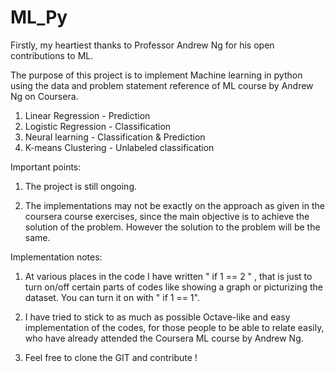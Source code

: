 # ML_Py
Firstly, my heartiest thanks to Professor Andrew Ng for his open contributions to ML.

The purpose of this project is to implement Machine learning in python using the data and problem statement reference of ML course by Andrew Ng on Coursera.

1. Linear Regression - Prediction
2. Logistic Regression - Classification
3. Neural learning - Classification & Prediction
4. K-means Clustering - Unlabeled classification

Important points:

1. The project is still ongoing.

2. The implementations may not be exactly on the approach as given in the coursera course exercises, since the main objective is to achieve the solution of the problem. However the solution to the problem will be the same.

Implementation notes:

1. At various places in the code I have written " if 1 == 2 " , that is just to turn on/off certain parts of codes like showing a graph or picturizing the dataset. You can turn it on with " if 1 == 1".

2. I have tried to stick to as much as possible Octave-like and easy implementation of the codes, for those people to be able to relate easily, who have already attended the Coursera ML course by Andrew Ng.

3. Feel free to clone the GIT and contribute !

